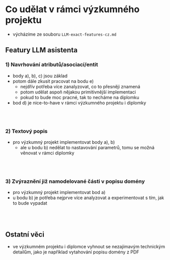 # Co udělat v rámci výzkumného projektu

- výcházíme ze souboru `LLM-exact-features-cz.md`

## Featury LLM asistenta

### 1) Navrhování atributů/asociací/entit

- body a), b), c) jsou základ
- potom dále zkusit pracovat na bodu e)
    - nejdřív potřeba více zanalyzovat, co to přesněji znamená
    - potom udělat aspoň nějakou primitivnější implementaci
    - pokud to bude moc pracné, tak to necháme na diplomku
- bod d) je nice-to-have v rámci výzkumného projektu i diplomky

<br />
<br />

### 2) Textový popis

- pro výzkumný projekt implementovat body a), b)
    - ale u bodu b) nedělat to nastavování parametrů, tomu se možná věnovat v rámci diplomky

<br />
<br />

### 3) Zvýraznění již namodelované části v popisu domény

- pro výzkumný projekt implementovat bod a)
- u bodu b) je potřeba nejprve více analyzovat a experimentovat s tím, jak to bude vypadat

<br />
<br />

## Ostatní věci
- ve výzkumném projektu i diplomce vyhnout se nezajímavým technickým detailům, jako je například vytahování popisu domény z PDF